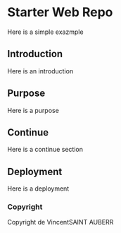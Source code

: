 # Starter Web Repo

Here is a simple exazmple

## Introduction

Here is an introduction

## Purpose

Here is a purpose

## Continue

Here is a continue section

## Deployment

Here is a deployment

### Copyright

Copyright de VincentSAINT AUBERR